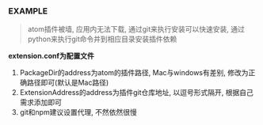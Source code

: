 ### EXAMPLE
> atom插件被墙, 应用内无法下载, 通过git来执行安装可以快速安装, 通过python来执行git命令并到相应目录安装插件依赖

**extension.conf为配置文件**
1. PackageDir的address为atom的插件路径, Mac与windows有差别, 修改为正确路径即可(默认是Mac路径)
2. ExtensionAddress的address为插件git仓库地址, 以逗号形式隔开, 根据自己需求添加即可
3. git和npm建议设置代理, 不然依然很慢